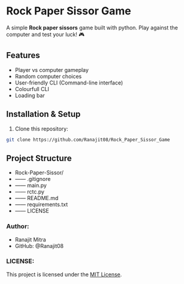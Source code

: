 # Rock Paper Sissor Game
A simple **Rock paper sissors** game built with python.
Play against the computer and test your luck! 🎮

## Features
- Player vs computer gameplay
- Random computer choices
- User-friendly CLI (Command-line interface)
- Colourfull CLI
- Loading bar

## Installation & Setup
1. Clone this repository:
```bash
git clone https://github.com/Ranajit08/Rock_Paper_Sissor_Game
```
## Project Structure
- Rock-Paper-Sissor/
- —— .gitignore
- —— main.py
- —— rctc.py
- —— README.md
- —— requirements.txt
- —— LICENSE

### Author:
- Ranajit Mitra
- GitHub: @Ranajit08

### LICENSE:
This project is licensed under the [MIT License](LICENSE).

